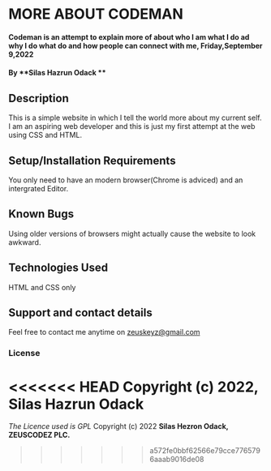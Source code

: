 # MORE ABOUT CODEMAN
#### Codeman is an attempt to explain more of about who I am what I do ad why I do what do and how people can connect with me, Friday,September 9,2022
#### By **Silas Hazrun Odack **
## Description
This is a simple website in which I tell the world more about my current self. I am an aspiring web developer and this is just my first attempt at the web using CSS and HTML.
## Setup/Installation Requirements
You only need to have an modern browser(Chrome is adviced) and an intergrated Editor.
## Known Bugs
Using older versions of browsers might actually cause the website to look awkward.
## Technologies Used
HTML and CSS only
## Support and contact details
Feel free to contact me anytime on zeuskeyz@gmail.com

### License
<<<<<<< HEAD
Copyright (c) 2022, **Silas Hazrun Odack**
=======
*The Licence used is GPL*
Copyright (c) 2022 **Silas Hezron Odack, ZEUSCODEZ PLC.**
>>>>>>> a572fe0bbf62566e79cce7765796aaab9016de08
